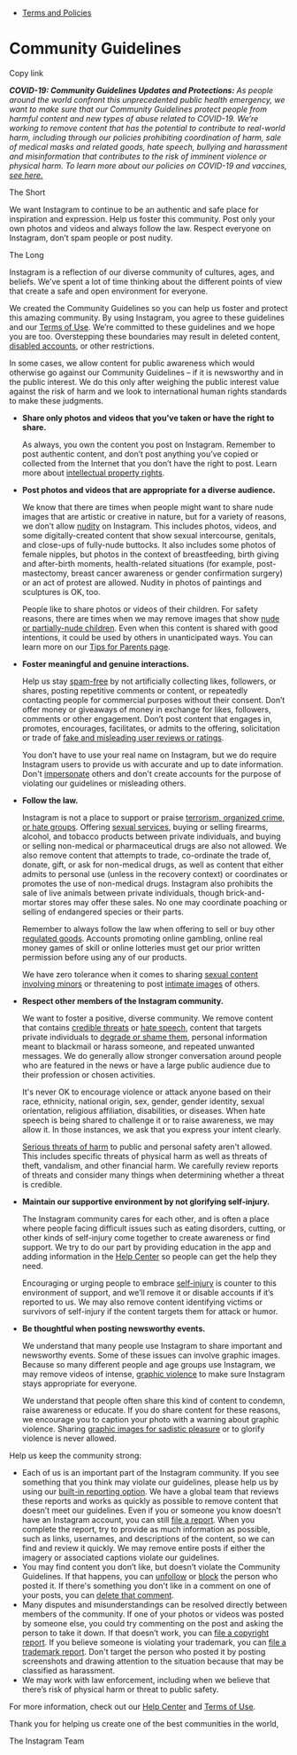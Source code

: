 *   [Terms and Policies](https://help.instagram.com/1417489251945243/?helpref=breadcrumb)

Community Guidelines
====================

Copy link

_**COVID-19: Community Guidelines Updates and Protections:** As people around the world confront this unprecedented public health emergency, we want to make sure that our Community Guidelines protect people from harmful content and new types of abuse related to COVID-19. We’re working to remove content that has the potential to contribute to real-world harm, including through our policies prohibiting coordination of harm, sale of medical masks and related goods, hate speech, bullying and harassment and misinformation that contributes to the risk of imminent violence or physical harm. To learn more about our policies on COVID-19 and vaccines, [see here.](https://help.instagram.com/697825587576762?helpref=faq_content)_

The Short

We want Instagram to continue to be an authentic and safe place for inspiration and expression. Help us foster this community. Post only your own photos and videos and always follow the law. Respect everyone on Instagram, don’t spam people or post nudity.

The Long

Instagram is a reflection of our diverse community of cultures, ages, and beliefs. We’ve spent a lot of time thinking about the different points of view that create a safe and open environment for everyone.

We created the Community Guidelines so you can help us foster and protect this amazing community. By using Instagram, you agree to these guidelines and our [Terms of Use](https://www.instagram.com/legal/terms). We’re committed to these guidelines and we hope you are too. Overstepping these boundaries may result in deleted content, [disabled accounts](https://help.instagram.com/366993040048856?helpref=faq_content), or other restrictions.

In some cases, we allow content for public awareness which would otherwise go against our Community Guidelines – if it is newsworthy and in the public interest. We do this only after weighing the public interest value against the risk of harm and we look to international human rights standards to make these judgments.

*   **Share only photos and videos that you’ve taken or have the right to share.**
    
    As always, you own the content you post on Instagram. Remember to post authentic content, and don’t post anything you’ve copied or collected from the Internet that you don’t have the right to post. Learn more about [intellectual property rights](https://help.instagram.com/126382350847838?helpref=faq_content).
    
*   **Post photos and videos that are appropriate for a diverse audience.**
    
    We know that there are times when people might want to share nude images that are artistic or creative in nature, but for a variety of reasons, we don’t allow [nudity](https://l.instagram.com/?u=https%3A%2F%2Fwww.facebook.com%2Fcommunitystandards%2Fadult_nudity_sexual_activity&e=AT0dzourR-a35vjBG6anoiPygwqpM39EXL-Q1bkpgvDS5kacon34JrirS0T1XhGjVBbxOHvaxbc4i6h6YVo6x0v1jNCt1K7u32cp2-0w3bwQsiQovNxyANP116s2enQrEe0xU67yXWA4M6yX5lYLaQ) on Instagram. This includes photos, videos, and some digitally-created content that show sexual intercourse, genitals, and close-ups of fully-nude buttocks. It also includes some photos of female nipples, but photos in the context of breastfeeding, birth giving and after-birth moments, health-related situations (for example, post-mastectomy, breast cancer awareness or gender confirmation surgery) or an act of protest are allowed. Nudity in photos of paintings and sculptures is OK, too.
    
    People like to share photos or videos of their children. For safety reasons, there are times when we may remove images that show [nude or partially-nude children](https://l.instagram.com/?u=https%3A%2F%2Fwww.facebook.com%2Fcommunitystandards%2Fchild_nudity_sexual_exploitation&e=AT0dzourR-a35vjBG6anoiPygwqpM39EXL-Q1bkpgvDS5kacon34JrirS0T1XhGjVBbxOHvaxbc4i6h6YVo6x0v1jNCt1K7u32cp2-0w3bwQsiQovNxyANP116s2enQrEe0xU67yXWA4M6yX5lYLaQ). Even when this content is shared with good intentions, it could be used by others in unanticipated ways. You can learn more on our [Tips for Parents page](https://help.instagram.com/154475974694511/?helpref=faq_content).
    
*   **Foster meaningful and genuine interactions.**
    
    Help us stay [spam-free](https://l.instagram.com/?u=https%3A%2F%2Fwww.facebook.com%2Fcommunitystandards%2Fspam&e=AT0dzourR-a35vjBG6anoiPygwqpM39EXL-Q1bkpgvDS5kacon34JrirS0T1XhGjVBbxOHvaxbc4i6h6YVo6x0v1jNCt1K7u32cp2-0w3bwQsiQovNxyANP116s2enQrEe0xU67yXWA4M6yX5lYLaQ) by not artificially collecting likes, followers, or shares, posting repetitive comments or content, or repeatedly contacting people for commercial purposes without their consent. Don’t offer money or giveaways of money in exchange for likes, followers, comments or other engagement. Don’t post content that engages in, promotes, encourages, facilitates, or admits to the offering, solicitation or trade of [fake and misleading user reviews or ratings](https://l.instagram.com/?u=https%3A%2F%2Fwww.facebook.com%2Fcommunitystandards%2Ffraud_deception&e=AT0dzourR-a35vjBG6anoiPygwqpM39EXL-Q1bkpgvDS5kacon34JrirS0T1XhGjVBbxOHvaxbc4i6h6YVo6x0v1jNCt1K7u32cp2-0w3bwQsiQovNxyANP116s2enQrEe0xU67yXWA4M6yX5lYLaQ).
    
    You don’t have to use your real name on Instagram, but we do require Instagram users to provide us with accurate and up to date information. Don't [impersonate](https://l.instagram.com/?u=https%3A%2F%2Fwww.facebook.com%2Fcommunitystandards%2Fmisrepresentation&e=AT0dzourR-a35vjBG6anoiPygwqpM39EXL-Q1bkpgvDS5kacon34JrirS0T1XhGjVBbxOHvaxbc4i6h6YVo6x0v1jNCt1K7u32cp2-0w3bwQsiQovNxyANP116s2enQrEe0xU67yXWA4M6yX5lYLaQ) others and don't create accounts for the purpose of violating our guidelines or misleading others.
    
*   **Follow the law.**
    
    Instagram is not a place to support or praise [terrorism, organized crime, or hate groups](https://l.instagram.com/?u=https%3A%2F%2Fwww.facebook.com%2Fcommunitystandards%2Fdangerous_individuals_organizations&e=AT0dzourR-a35vjBG6anoiPygwqpM39EXL-Q1bkpgvDS5kacon34JrirS0T1XhGjVBbxOHvaxbc4i6h6YVo6x0v1jNCt1K7u32cp2-0w3bwQsiQovNxyANP116s2enQrEe0xU67yXWA4M6yX5lYLaQ). Offering [sexual services](https://l.instagram.com/?u=https%3A%2F%2Fwww.facebook.com%2Fcommunitystandards%2Fsexual_solicitation&e=AT0dzourR-a35vjBG6anoiPygwqpM39EXL-Q1bkpgvDS5kacon34JrirS0T1XhGjVBbxOHvaxbc4i6h6YVo6x0v1jNCt1K7u32cp2-0w3bwQsiQovNxyANP116s2enQrEe0xU67yXWA4M6yX5lYLaQ), buying or selling firearms, alcohol, and tobacco products between private individuals, and buying or selling non-medical or pharmaceutical drugs are also not allowed. We also remove content that attempts to trade, co-ordinate the trade of, donate, gift, or ask for non-medical drugs, as well as content that either admits to personal use (unless in the recovery context) or coordinates or promotes the use of non-medical drugs. Instagram also prohibits the sale of live animals between private individuals, though brick-and-mortar stores may offer these sales. No one may coordinate poaching or selling of endangered species or their parts.
    
    Remember to always follow the law when offering to sell or buy other [regulated goods](https://l.instagram.com/?u=https%3A%2F%2Fwww.facebook.com%2Fcommunitystandards%2Fregulated_goods&e=AT0dzourR-a35vjBG6anoiPygwqpM39EXL-Q1bkpgvDS5kacon34JrirS0T1XhGjVBbxOHvaxbc4i6h6YVo6x0v1jNCt1K7u32cp2-0w3bwQsiQovNxyANP116s2enQrEe0xU67yXWA4M6yX5lYLaQ). Accounts promoting online gambling, online real money games of skill or online lotteries must get our prior written permission before using any of our products.
    
    We have zero tolerance when it comes to sharing [sexual content involving minors](https://l.instagram.com/?u=https%3A%2F%2Fwww.facebook.com%2Fcommunitystandards%2Fchild_nudity_sexual_exploitation&e=AT0dzourR-a35vjBG6anoiPygwqpM39EXL-Q1bkpgvDS5kacon34JrirS0T1XhGjVBbxOHvaxbc4i6h6YVo6x0v1jNCt1K7u32cp2-0w3bwQsiQovNxyANP116s2enQrEe0xU67yXWA4M6yX5lYLaQ) or threatening to post [intimate images](https://l.instagram.com/?u=https%3A%2F%2Fwww.facebook.com%2Fcommunitystandards%2Fsexual_exploitation_adults&e=AT0dzourR-a35vjBG6anoiPygwqpM39EXL-Q1bkpgvDS5kacon34JrirS0T1XhGjVBbxOHvaxbc4i6h6YVo6x0v1jNCt1K7u32cp2-0w3bwQsiQovNxyANP116s2enQrEe0xU67yXWA4M6yX5lYLaQ) of others.
    
*   **Respect other members of the Instagram community.**
    
    We want to foster a positive, diverse community. We remove content that contains [credible threats](https://l.instagram.com/?u=https%3A%2F%2Fwww.facebook.com%2Fcommunitystandards%2Fcredible_violence&e=AT0dzourR-a35vjBG6anoiPygwqpM39EXL-Q1bkpgvDS5kacon34JrirS0T1XhGjVBbxOHvaxbc4i6h6YVo6x0v1jNCt1K7u32cp2-0w3bwQsiQovNxyANP116s2enQrEe0xU67yXWA4M6yX5lYLaQ) or [hate speech](https://l.instagram.com/?u=https%3A%2F%2Fwww.facebook.com%2Fcommunitystandards%2Fhate_speech&e=AT0dzourR-a35vjBG6anoiPygwqpM39EXL-Q1bkpgvDS5kacon34JrirS0T1XhGjVBbxOHvaxbc4i6h6YVo6x0v1jNCt1K7u32cp2-0w3bwQsiQovNxyANP116s2enQrEe0xU67yXWA4M6yX5lYLaQ), content that targets private individuals to [degrade or shame them](https://l.instagram.com/?u=https%3A%2F%2Fwww.facebook.com%2Fcommunitystandards%2Fbullying&e=AT0dzourR-a35vjBG6anoiPygwqpM39EXL-Q1bkpgvDS5kacon34JrirS0T1XhGjVBbxOHvaxbc4i6h6YVo6x0v1jNCt1K7u32cp2-0w3bwQsiQovNxyANP116s2enQrEe0xU67yXWA4M6yX5lYLaQ), personal information meant to blackmail or harass someone, and repeated unwanted messages. We do generally allow stronger conversation around people who are featured in the news or have a large public audience due to their profession or chosen activities.
    
    It's never OK to encourage violence or attack anyone based on their race, ethnicity, national origin, sex, gender, gender identity, sexual orientation, religious affiliation, disabilities, or diseases. When hate speech is being shared to challenge it or to raise awareness, we may allow it. In those instances, we ask that you express your intent clearly.
    
    [Serious threats of harm](https://l.instagram.com/?u=https%3A%2F%2Fwww.facebook.com%2Fcommunitystandards%2Fcredible_violence&e=AT0dzourR-a35vjBG6anoiPygwqpM39EXL-Q1bkpgvDS5kacon34JrirS0T1XhGjVBbxOHvaxbc4i6h6YVo6x0v1jNCt1K7u32cp2-0w3bwQsiQovNxyANP116s2enQrEe0xU67yXWA4M6yX5lYLaQ) to public and personal safety aren't allowed. This includes specific threats of physical harm as well as threats of theft, vandalism, and other financial harm. We carefully review reports of threats and consider many things when determining whether a threat is credible.
    
*   **Maintain our supportive environment by not glorifying self-injury.**
    
    The Instagram community cares for each other, and is often a place where people facing difficult issues such as eating disorders, cutting, or other kinds of self-injury come together to create awareness or find support. We try to do our part by providing education in the app and adding information in the [Help Center](https://help.instagram.com/) so people can get the help they need.
    
    Encouraging or urging people to embrace [self-injury](https://l.instagram.com/?u=https%3A%2F%2Fwww.facebook.com%2Fcommunitystandards%2Fsuicide_self_injury_violence&e=AT0dzourR-a35vjBG6anoiPygwqpM39EXL-Q1bkpgvDS5kacon34JrirS0T1XhGjVBbxOHvaxbc4i6h6YVo6x0v1jNCt1K7u32cp2-0w3bwQsiQovNxyANP116s2enQrEe0xU67yXWA4M6yX5lYLaQ) is counter to this environment of support, and we’ll remove it or disable accounts if it’s reported to us. We may also remove content identifying victims or survivors of self-injury if the content targets them for attack or humor.
    
*   **Be thoughtful when posting newsworthy events.**
    
    We understand that many people use Instagram to share important and newsworthy events. Some of these issues can involve graphic images. Because so many different people and age groups use Instagram, we may remove videos of intense, [graphic violence](https://l.instagram.com/?u=https%3A%2F%2Fwww.facebook.com%2Fcommunitystandards%2Fgraphic_violence&e=AT0dzourR-a35vjBG6anoiPygwqpM39EXL-Q1bkpgvDS5kacon34JrirS0T1XhGjVBbxOHvaxbc4i6h6YVo6x0v1jNCt1K7u32cp2-0w3bwQsiQovNxyANP116s2enQrEe0xU67yXWA4M6yX5lYLaQ) to make sure Instagram stays appropriate for everyone.
    
    We understand that people often share this kind of content to condemn, raise awareness or educate. If you do share content for these reasons, we encourage you to caption your photo with a warning about graphic violence. Sharing [graphic images for sadistic pleasure](https://l.instagram.com/?u=https%3A%2F%2Fwww.facebook.com%2Fcommunitystandards%2Fcruel_insensitive&e=AT0dzourR-a35vjBG6anoiPygwqpM39EXL-Q1bkpgvDS5kacon34JrirS0T1XhGjVBbxOHvaxbc4i6h6YVo6x0v1jNCt1K7u32cp2-0w3bwQsiQovNxyANP116s2enQrEe0xU67yXWA4M6yX5lYLaQ) or to glorify violence is never allowed.
    

Help us keep the community strong:

*   Each of us is an important part of the Instagram community. If you see something that you think may violate our guidelines, please help us by using our [built-in reporting option](https://help.instagram.com/165828726894770?helpref=faq_content). We have a global team that reviews these reports and works as quickly as possible to remove content that doesn’t meet our guidelines. Even if you or someone you know doesn’t have an Instagram account, you can still [file a report](https://help.instagram.com/contact/383679321740945). When you complete the report, try to provide as much information as possible, such as links, usernames, and descriptions of the content, so we can find and review it quickly. We may remove entire posts if either the imagery or associated captions violate our guidelines.
*   You may find content you don’t like, but doesn’t violate the Community Guidelines. If that happens, you can [unfollow](https://help.instagram.com/286340048138725?helpref=faq_content) or [block](https://help.instagram.com/426700567389543/?helpref=faq_content) the person who posted it. If there's something you don't like in a comment on one of your posts, you can [delete that comment](https://help.instagram.com/289098941190483?helpref=faq_content).
*   Many disputes and misunderstandings can be resolved directly between members of the community. If one of your photos or videos was posted by someone else, you could try commenting on the post and asking the person to take it down. If that doesn’t work, you can [file a copyright report](https://help.instagram.com/126382350847838?helpref=faq_content). If you believe someone is violating your trademark, you can [file a trademark report](https://help.instagram.com/222826637847963?helpref=faq_content). Don't target the person who posted it by posting screenshots and drawing attention to the situation because that may be classified as harassment.
*   We may work with law enforcement, including when we believe that there’s risk of physical harm or threat to public safety.

For more information, check out our [Help Center](https://help.instagram.com/) and [Terms of Use](https://l.instagram.com/?u=http%3A%2F%2Finstagram.com%2Flegal%2Fterms%2F%23&e=AT0dzourR-a35vjBG6anoiPygwqpM39EXL-Q1bkpgvDS5kacon34JrirS0T1XhGjVBbxOHvaxbc4i6h6YVo6x0v1jNCt1K7u32cp2-0w3bwQsiQovNxyANP116s2enQrEe0xU67yXWA4M6yX5lYLaQ).

Thank you for helping us create one of the best communities in the world,

The Instagram Team